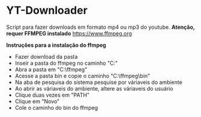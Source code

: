 # YT-Downloader
Script para fazer downloads em formato mp4 ou mp3 do youtube.
**Atenção, requer FFMPEG instalado**
https://www.ffmpeg.org

**Instruções para a instalação do ffmpeg**
- Fazer download da pasta
- Inseir a pasta do ffmpeg no caminho "C:\"
- Abra a pasta em "C:\ffmpeg"
- Acesse a pasta bin e copie o caminho "C:\ffmpeg\bin"
- Na aba de pesquisa do sistema pesquise por váriaveis do ambiente
- Ao abrir as váriaveis do ambiente, altere as váriaveis do usuário
- Clique duas vezes em "PATH"
- Clique em "Novo"
- Cole o caminho do bin do ffmpeg
